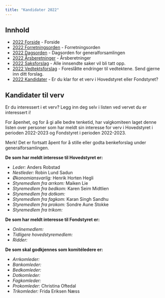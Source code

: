 ```yaml
---
title: "Kandidater 2022"
---
```


## Innhold  
* [2022 Forside](/wiki/online/generalforsamlingen/genfors2022)   - Forside
* [2022 Forretningsorden](/wiki/online/generalforsamlingen/genfors2022/forretningsorden) - Forretningsorden
* [2022 Dagsorden](/wiki/online/generalforsamlingen/genfors2022/dagsorden) - Dagsorden for generalforsamlingen
* [2022 Årsberetninger](/wiki/online/generalforsamlingen/genfors2022/aarsberetninger) - Årsberetninger
* [2022 Saksforslag](/wiki/online/generalforsamlingen/genfors2022/saksforslag) - Alle innsendte saker vil bli tatt opp.
* [2022 Vedtektsforslag](/wiki/online/generalforsamlingen/genfors2022/vedtekstforslag) - Foreslåtte endringer til vedtektene. Send gjerne inn ditt forslag.
* [2022 Kandidater](/wiki/online/generalforsamlingen/genfors2022/valg) - Er du klar for et verv i Hovedstyret eller Fondstyret? 

## Kandidater til verv  
Er du interessert i et verv? Legg inn deg selv i listen ved vervet du er interessert i!

For åpenhet, og for å gi alle bedre tenketid, har valgkomiteen laget denne listen over personer som har meldt sin interesse for verv i Hovedstyret i perioden 2022-2023 og Fondstyret i perioden 2022-2023. 

Merk! Det er fortsatt åpent for å stille eller godta benkeforslag under generalforsamlingen.  

**De som har meldt interesse til Hovedstyret er:**

* *Leder:* Anders Robstad
* *Nestleder:* Robin Lund Sadun  
* *Økonomiansvarlig:* Henrik Horten Hegli
* *Styremedlem fra arrkom:* Maiken Lie  
* *Styremedlem fra bedkom:* Karen Seim Midtlien
* *Styremedlem fra dotkom:* 
* *Styremedlem fra fagkom:* Karan Singh Sandhu
* *Styremedlem fra prokom:* Sondre Aune Stokke
* *Styremedlem fra trikom:*

**De som har meldt interesse til Fondstyret er:**

* *Onlinemedlem:* 
* *Tidligere hovedstyremedlem:*
* *Ridder:*

**De som skal godkjennes som komitéledere er:**

* *Arrkomleder:*
* *Bankomleder:*
* *Bedkomleder:*
* *Dotkomleder:*
* *Fagkomleder:*
* *Prokomleder:* Christina Oftedal
* *Trikomleder:* Frida Eriksen Næss